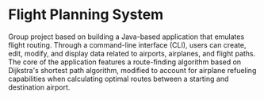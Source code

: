 # Flight Planning System

Group project based on building a Java-based application that emulates flight routing. Through a command-line interface (CLI), users can create, edit, modify, and display data related to airports, airplanes, and flight paths. The core of the application features a route-finding algorithm based on Dijkstra's shortest path algorithm, modified to account for airplane refueling capabilities when calculating optimal routes between a starting and destination airport.
